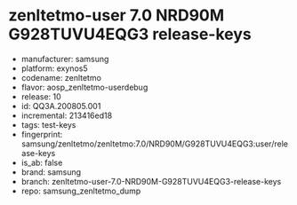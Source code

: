 # zenltetmo-user 7.0 NRD90M G928TUVU4EQG3 release-keys
- manufacturer: samsung
- platform: exynos5
- codename: zenltetmo
- flavor: aosp_zenltetmo-userdebug
- release: 10
- id: QQ3A.200805.001
- incremental: 213416ed18
- tags: test-keys
- fingerprint: samsung/zenltetmo/zenltetmo:7.0/NRD90M/G928TUVU4EQG3:user/release-keys
- is_ab: false
- brand: samsung
- branch: zenltetmo-user-7.0-NRD90M-G928TUVU4EQG3-release-keys
- repo: samsung_zenltetmo_dump
